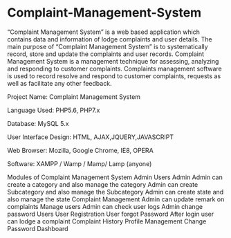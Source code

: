 # Complaint-Management-System
“Complaint Management System” is a web based application which contains data and information of lodge complaints and user details. The main purpose of “Complaint Management System” is to systematically record, store and update the complaints and user records.
Complaint Management System is a management technique for assessing, analyzing and responding to customer complaints. Complaints management software is used to record resolve and respond to customer complaints, requests as well as facilitate any other feedback.

Project Name: Complaint Management System

Language Used:	PHP5.6, PHP7.x

Database: MySQL 5.x

User Interface Design:	HTML, AJAX,JQUERY,JAVASCRIPT

Web Browser:	Mozilla, Google Chrome, IE8, OPERA

Software:	XAMPP / Wamp / Mamp/ Lamp (anyone)

Modules of Complaint Management System
Admin
Users
Admin
Admin can create a category and also manage the category
Admin can create Subcategory and also manage the Subcategory
Admin can create state and also manage the state
Complaint Management Admin can update remark on complaints
Manage users
Admin can check user logs
Admin change password
Users
User Registration
User forgot Password
After login user can lodge a complaint
Complaint History
Profile Management
Change Password
Dashboard
